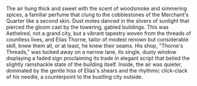 The air hung thick and sweet with the scent of woodsmoke and simmering spices, a familiar perfume that clung to the cobblestones of the Merchant's Quarter like a second skin.  Dust motes danced in the slivers of sunlight that pierced the gloom cast by the towering, gabled buildings.  This was Aethelred, not a grand city, but a vibrant tapestry woven from the threads of countless lives, and Elias Thorne, tailor of modest renown but considerable skill, knew them all, or at least, he knew their seams.  His shop, "Thorne's Threads," was tucked away on a narrow lane, its single, dusty window displaying a faded sign proclaiming its trade in elegant script that belied the slightly ramshackle state of the building itself.  Inside, the air was quieter, dominated by the gentle hiss of Elias's shears and the rhythmic click-clack of his needle, a counterpoint to the bustling city outside.
